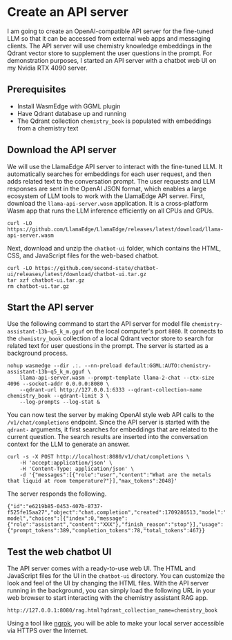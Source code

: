 # Create an API server

I am going to create an OpenAI-compatible API server for the fine-tuned LLM so that it can be accessed from external web apps and messaging clients. The API server will use chemistry knowledge embeddings in the Qdrant vector store to supplement the user questions in the prompt. For demonstration purposes, I started an API server with a chatbot web UI on my Nvidia RTX 4090 server.

## Prerequisites

* Install WasmEdge with GGML plugin
* Have Qdrant database up and running
* The Qdrant collection `chemistry_book` is populated with embeddings from a chemistry text


## Download the API server

We will use the LlamaEdge API server to interact with the fine-tuned LLM.
It automatically searches for embeddings for each user request, and then adds related text to the conversation prompt.
The user requests and LLM responses are sent in the OpenAI JSON format, which enables a large ecosystem of LLM tools to work with the LlamaEdge API server.
First, download the `llama-api-server.wasm` application. 
It is a cross-platform Wasm app that runs the LLM inference efficiently on all CPUs and GPUs.

```
curl -LO https://github.com/LlamaEdge/LlamaEdge/releases/latest/download/llama-api-server.wasm
```

Next, download and unzip the `chatbot-ui` folder, which contains the HTML, CSS, and JavaScript files for the web-based chatbot.

```
curl -LO https://github.com/second-state/chatbot-ui/releases/latest/download/chatbot-ui.tar.gz
tar xzf chatbot-ui.tar.gz
rm chatbot-ui.tar.gz
```

## Start the API server


Use the following command to start the API server for model file `chemistry-assistant-13b-q5_k_m.gguf` on the local computer's port `8080`. It connects to the `chemistry_book` collection of a local Qdrant vector store to search for related text for user questions in the prompt. The server is started as a background process.


```
nohup wasmedge --dir .:. --nn-preload default:GGML:AUTO:chemistry-assistant-13b-q5_k_m.gguf \
    llama-api-server.wasm --prompt-template llama-2-chat --ctx-size 4096 --socket-addr 0.0.0.0:8080 \
    --qdrant-url http://127.0.0.1:6333 --qdrant-collection-name chemistry_book --qdrant-limit 3 \
    --log-prompts --log-stat &
```

You can now test the server by making OpenAI style web API calls to the `/v1/chat/completions` endpoint.
Since the API server is started with the `qdrant-` arguments, it first searches for 
embeddings that are related to the current question. The search results are inserted into the conversation context for the LLM
to generate an answer.

```
curl -s -X POST http://localhost:8080/v1/chat/completions \
    -H 'accept:application/json' \
    -H 'Content-Type: application/json' \
    -d '{"messages":[{"role":"user","content":"What are the metals that liquid at room temperature?"}],"max_tokens":2048}'
```

The server responds the following.

```
{"id":"e6219b85-0453-407b-8737-f525fe15aa27","object":"chat.completion","created":1709286513,"model":"my-model","choices":[{"index":0,"message":{"role":"assistant","content":"XXX"},"finish_reason":"stop"}],"usage":{"prompt_tokens":389,"completion_tokens":78,"total_tokens":467}}
```


## Test the web chatbot UI

The API server comes with a ready-to-use web UI. The HTML and JavaScript files for the UI in the `chatbot-ui` directory. You can customize the look and feel of the UI by changing the HTML files. With the API server running in the background, you can simply load the following URL in your web browser to start interacting with the chemistry assistant RAG app.

```
http://127.0.0.1:8080/rag.html?qdrant_collection_name=chemistry_book
```

Using a tool like [ngrok](https://ngrok.com/), you will be able to make your local server accessible via HTTPS over the Internet.


